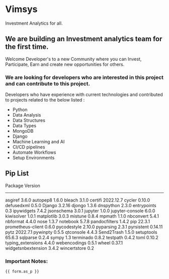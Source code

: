 # Vimsys

Investment Analytics for all.

## We are building an Investment analytics team for the first time.

Welcome Developer's to a new Community where you can Invest, Participate, Earn and create new opportunities for others.

### We are looking for developers who are interested in this project and can contribute to this project.

Developers who have experience with current technologies and contributed to projects related to the below listed :

- Python
- Data Analysis
- Data Structures
- Data Types
- MongoDB
- Django
- Machine Learning and AI
- CI/CD pipelines
- Automate Workflows
- Setup Environments

## Pip List

Package Version

---

asgiref 3.6.0
autopep8 1.6.0
bleach 3.1.0
certifi 2022.12.7
cycler 0.10.0
defusedxml 0.5.0
Django 3.2.16
djongo 1.3.6
dnspython 2.3.0
entrypoints 0.3
ipywidgets 7.4.2
jsonschema 3.0.1
jupyter 1.0.0
jupyter-console 6.0.0
kiwisolver 1.0.1
matplotlib 3.0.3
mistune 0.8.4
mpmath 1.1.0
nbconvert 5.4.1
nbformat 4.4.0
nose 1.3.7
notebook 5.7.8
pandocfilters 1.4.2
pip 22.3.1
prometheus-client 0.6.0
pycodestyle 2.10.0
pyparsing 2.3.1
pyrsistent 0.14.11
pytz 2022.7.1
pywinpty 0.5.5
qtconsole 4.4.3
Send2Trash 1.5.0
setuptools 65.6.3
sqlparse 0.2.4
sympy 1.3
terminado 0.8.2
testpath 0.4.2
toml 0.10.2
typing_extensions 4.4.0
webencodings 0.5.1
wheel 0.37.1
widgetsnbextension 3.4.2
wincertstore 0.2

### Important Notes:

    {{ form.as_p }}
